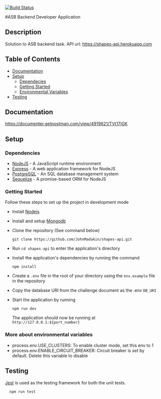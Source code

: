 [![Build Status](https://travis-ci.com/JohnMadakin/shapes-api.svg?branch=main)](https://travis-ci.com/JohnMadakin/shapes-api)

#ASB Backend Developer Application
## Description
Solution to ASB backend task.
API url: https://shapes-api.herokuapp.com


## Table of Contents

- [Documentation](#documentation)
- [Setup](#setup)
  - [Dependecies](#dependecies)
  - [Getting Started](#getting-started)
  - [Environmental Variables](#env-variable)
- [Testing](#testing)

## Documentation

https://documenter.getpostman.com/view/4919621/TVt17jGK

## Setup

### Dependencies

- [NodeJS](https://github.com/nodejs/node) - A JavaScript runtime environment
- [Express](https://github.com/expressjs/express) - A web application framework for NodeJS
- [PostgreSQL](https://www.postgresql.org/download/) - An SQL database management system
- [Sequelize](https://github.com/Automattic/mongoose) - A promise-based ORM for NodeJS

### Getting Started

Follow these steps to set up the project in development mode

- Install [Nodejs](https://nodejs.org/en/download/)
- Install and setup [Mongodb](https://www.mongodb.com/)
- Clone the repository (See command below)

  ```[bash]
  git clone https://github.com/JohnMadakin/shapes-api.git
  ```

- Run `cd shapes-api` to enter the application's directory
- Install the application's dependencies by running the command
  ```
  npm install
  ```
- Create a `.env` file in the root of your directory using the `env.example` file in the repository
- Copy the database URI from the challenge document as the .env `DB_URI`
- Start the application by running
  ```
  npm run dev
  ```
  The application should now be running at `http://127.0.0.1:${port_number}`


### More about environmental variables

- process.env.USE_CLUSTERS: To enable cluster mode, set this env to 1
- process.env.ENABLE_CIRCUIT_BREAKER: Circuit breaker is set by default. Delete this variable to disable

## Testing

[Jest](https://jestjs.io) is used as the testing framework for both the unit tests.


```
  npm run test
```

